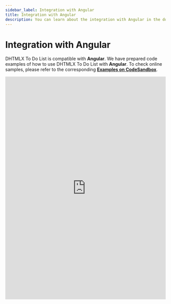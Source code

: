 ```yaml
---
sidebar_label: Integration with Angular
title: Integration with Angular
description: You can learn about the integration with Angular in the documentation of the DHTMLX JavaScript To Do List library. Browse developer guides and API reference, try out code examples and live demos, and download a free 30-day evaluation version of DHTMLX To Do List.
---
```


# Integration with Angular

DHTMLX To Do List is compatible with **Angular**. We have prepared code examples of how to use DHTMLX To Do List with **Angular**. To check online samples, please refer to the corresponding [**Examples on CodeSandbox**](https://codesandbox.io/u/DHTMLX).

<iframe src="https://codesandbox.io/s/dhtmlx-to-do-list-with-angular-z25kgy" frameborder="0" class="snippet_iframe" width="100%" height="700"></iframe>
